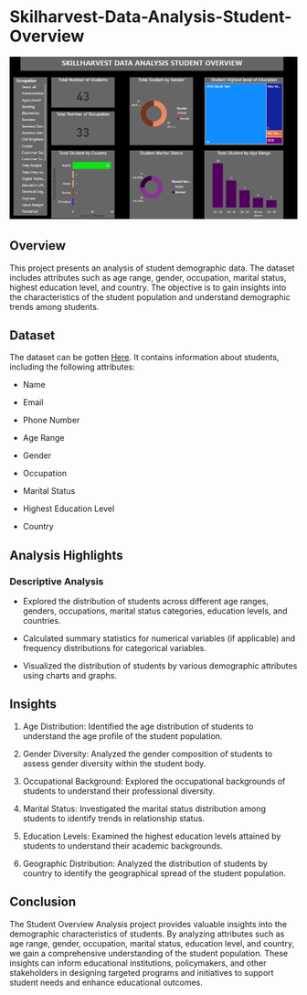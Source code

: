 # Skilharvest-Data-Analysis-Student-Overview
![Skilharvest-Data-Analysis-Student-Overview](https://github.com/Oluchiumeh/Skilharvest-Data-Analysis-Student-Overview/blob/main/Skillharvest%20dashboard.png)
## Overview
This project presents an analysis of student demographic data. The dataset includes attributes such as age range, gender, occupation, marital status, highest education level, and country. The objective is to gain insights into the characteristics of the student population and understand demographic trends among students.

## Dataset

The dataset can be gotten [Here](https://docs.google.com/spreadsheets/d/1j683Iej1rexP0ZklCt4CQSEjTZpUGAfhIirowQNtk80/edit?resourcekey&pli=1#gid=120058417). It contains information about students, including the following attributes:

- Name

- Email

- Phone Number

- Age Range

- Gender

- Occupation

- Marital Status

- Highest Education Level

- Country

## Analysis Highlights

### Descriptive Analysis

- Explored the distribution of students across different age ranges, genders, occupations, marital status categories, education levels, and countries.

- Calculated summary statistics for numerical variables (if applicable) and frequency distributions for categorical variables.

- Visualized the distribution of students by various demographic attributes using charts and graphs.

## Insights
1. Age Distribution: Identified the age distribution of students to understand the age profile of the student population.

2. Gender Diversity: Analyzed the gender composition of students to assess gender diversity within the student body.

3. Occupational Background: Explored the occupational backgrounds of students to understand their professional diversity.

4. Marital Status: Investigated the marital status distribution among students to identify trends in relationship status.

5. Education Levels: Examined the highest education levels attained by students to understand their academic backgrounds.

6. Geographic Distribution: Analyzed the distribution of students by country to identify the geographical spread of the student population.

## Conclusion

The Student Overview Analysis project provides valuable insights into the demographic characteristics of students. By analyzing attributes such as age range, gender, occupation, marital status, education level, and country, we gain a comprehensive understanding of the student population. These insights can inform educational institutions, policymakers, and other stakeholders in designing targeted programs and initiatives to support student needs and enhance educational outcomes.
